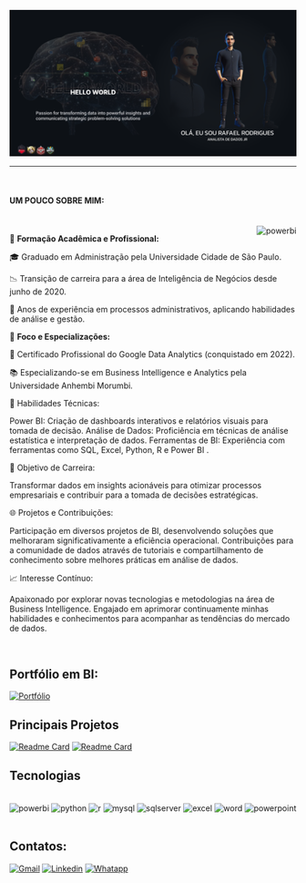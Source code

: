 <div style= "display: inline_block"><br/>
        <img align="" alt= powerbi src="./Make your README.png" width="" height="" />
</div>

<HR>
<BR>

#### UM POUCO SOBRE MIM:
<div style= "display: inline_block"><br/>
    <a href="https://www.coursera.org/account/accomplishments/professional-cert/QWHBGFRQF2LZ" >
        <img align="right" alt= powerbi src="https://images.credly.com/size/340x340/images/975f4562-83b7-4652-9cd8-4490a68441be/image.png" />
    </a>

🏢 <b>Formação Acadêmica e Profissional:</b>

🎓 Graduado em Administração pela Universidade Cidade de São Paulo.

📉 Transição de carreira para a área de Inteligência de Negócios desde junho de 2020.

💼 Anos de experiência em processos administrativos, aplicando habilidades de análise e gestão.

🎯 <b>Foco e Especializações:</b>

🥇 Certificado Profissional do Google Data Analytics (conquistado em 2022).

📚 Especializando-se em Business Intelligence e Analytics pela Universidade Anhembi Morumbi.

🔧 Habilidades Técnicas:

Power BI: Criação de dashboards interativos e relatórios visuais para tomada de decisão.
Análise de Dados: Proficiência em técnicas de análise estatística e interpretação de dados.
Ferramentas de BI: Experiência com ferramentas como SQL, Excel, Python, R e Power BI .

🚀 Objetivo de Carreira:

Transformar dados em insights acionáveis para otimizar processos empresariais e contribuir para a tomada de decisões estratégicas.

🌐 Projetos e Contribuições:

Participação em diversos projetos de BI, desenvolvendo soluções que melhoraram significativamente a eficiência operacional.
Contribuições para a comunidade de dados através de tutoriais e compartilhamento de conhecimento sobre melhores práticas em análise de dados.

📈 Interesse Contínuo:

Apaixonado por explorar novas tecnologias e metodologias na área de Business Intelligence.
Engajado em aprimorar continuamente minhas habilidades e conhecimentos para acompanhar as tendências do mercado de dados.

    
</div></br>



## Portfólio em BI:

[![Portfólio](https://img.shields.io/badge/MYPORTFÓLIO.PBI.COM-UP-yellow.svg)](https://app.powerbi.com/view?r=eyJrIjoiMDQ5OTM4YmMtNWY5ZC00NDY4LWEyMWUtYzNhZDk2NTg2Mjc5IiwidCI6ImU4YjA5ODRjLWNhMzItNDEyOC05YjM3LTVkNWE4MThjMzljNSJ9)

## Principais Projetos

[![Readme Card](https://github-readme-stats.vercel.app/api/pin/?username=roliveira-9&theme=calm_pink&repo=projeto_covid19)](https://github.com/roliveira-9/projeto_covid19)
[![Readme Card](https://github-readme-stats.vercel.app/api/pin/?username=roliveira-9&theme=calm_pink&repo=analise_integrada)](https://github.com/roliveira-9/analise_integrada)

## Tecnologias

<div style= "display: inline_block"><br/>
    <img align="center" alt= powerbi src="https://img.shields.io/badge/PowerBI-14354C?style=for-the-badge&logo=Power%20BI&logoColor=white" />
    <img align="center" alt= python src="https://img.shields.io/badge/Python-14354C?style=for-the-badge&logo=python&logoColor=white" />
    <img align="center" alt= r src="https://img.shields.io/badge/R-14354C?style=for-the-badge&logo=r&logoColor=white" />
    <img align="center" alt= mysql src="https://img.shields.io/badge/MySQL-14354C?style=for-the-badge&logo=mysql&logoColor=white" />
    <img align="center" alt= sqlserver src="https://img.shields.io/badge/SQL%20Server-14354C?style=for-the-badge&logo=microsoft%20sql%20server&logoColor=white" />
    <img align="center" alt= excel src="https://img.shields.io/badge/Excel-14354C?style=for-the-badge&logo=microsoft-excel&logoColor=white" />
    <img align="center" alt= word 
    <img align="center" alt= figma src="https://img.shields.io/badge/Figma-14354C?style=for-the-badge&logo=figma&logoColor=white" />
    <img align="center" alt= powerpoint src="https://img.shields.io/badge/PowerPoint-14354C?style=for-the-badge&logo=microsoft-powerpoint&logoColor=white" />
    
    
</div></br>

## Contatos:

[![Gmail](https://img.shields.io/badge/Gmail-14354C?style=for-the-badge&logo=gmail&logoColor=white)](mailto:roliveira06r@gmail.com)
[![Linkedin](https://img.shields.io/badge/LinkedIn-14354C?style=for-the-badge&logo=linkedin&logoColor=white)](https://linkedin.com/in/rafaelroliveira)
[![Whatapp](https://img.shields.io/badge/WhatsApp-14354C?style=for-the-badge&logo=whatsapp&logoColor=white)](https://wa.me/5511915857778)



